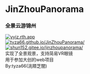 # JinZhouPanorama
### 全景云游锦州  
[![yyjz.rth.app](https://img.shields.io/badge/yyjz.rth.app-grey)](https://yyjz.rth.app/)  
[![tyza66.github.io/JinZhouPanorama/](https://img.shields.io/badge/tyza66.github.io/JinZhouPanorama/-grey)](https://tyza66.github.io/JinZhouPanorama/)  
[![shun152.gitee.io/jinzhoupanorama/](https://img.shields.io/badge/shun152.gitee.io/jinzhoupanorama/-grey)](http://shun152.gitee.io/jinzhoupanorama/)  
实现了全景观景，支持简易VR眼镜  
用于参加大创的web项目  
By:tyza66(洮羱芝闇)
